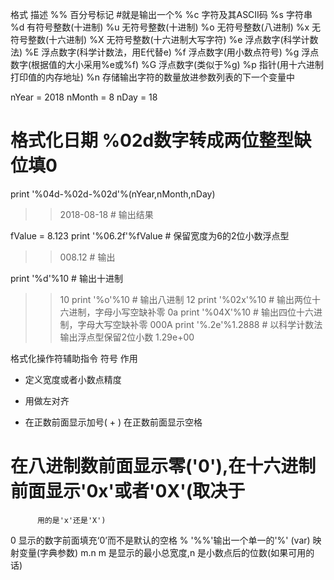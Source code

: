 格式 描述
%% 百分号标记 #就是输出一个%
%c 字符及其ASCII码
%s 字符串
%d 有符号整数(十进制)
%u 无符号整数(十进制)
%o 无符号整数(八进制)
%x 无符号整数(十六进制)
%X 无符号整数(十六进制大写字符)
%e 浮点数字(科学计数法)
%E 浮点数字(科学计数法，用E代替e)
%f 浮点数字(用小数点符号)
%g 浮点数字(根据值的大小采用%e或%f)
%G 浮点数字(类似于%g)
%p 指针(用十六进制打印值的内存地址)
%n 存储输出字符的数量放进参数列表的下一个变量中


nYear = 2018
nMonth = 8
nDay = 18
# 格式化日期 %02d数字转成两位整型缺位填0
print '%04d-%02d-%02d'%(nYear,nMonth,nDay)
>> 2018-08-18 # 输出结果

fValue = 8.123
print '%06.2f'%fValue # 保留宽度为6的2位小数浮点型
>> 008.12 # 输出

print '%d'%10 # 输出十进制
>> 10
print '%o'%10 # 输出八进制
>> 12
print '%02x'%10 # 输出两位十六进制，字母小写空缺补零
>> 0a
print '%04X'%10 # 输出四位十六进制，字母大写空缺补零
>> 000A
print '%.2e'%1.2888 # 以科学计数法输出浮点型保留2位小数
>> 1.29e+00

 格式化操作符辅助指令
符号 作用
* 定义宽度或者小数点精度
- 用做左对齐
+ 在正数前面显示加号( + )
<sp> 在正数前面显示空格
# 在八进制数前面显示零('0'),在十六进制前面显示'0x'或者'0X'(取决于
          用的是'x'还是'X')
0 显示的数字前面填充‘0’而不是默认的空格
% '%%'输出一个单一的'%'
(var) 映射变量(字典参数)
m.n m 是显示的最小总宽度,n 是小数点后的位数(如果可用的话)

